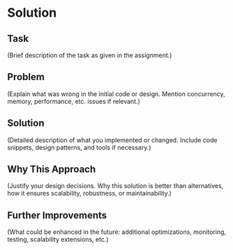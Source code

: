 # Solution

## Task
(Brief description of the task as given in the assignment.)

## Problem
(Explain what was wrong in the initial code or design. Mention concurrency, memory, performance, etc. issues if relevant.)

## Solution
(Detailed description of what you implemented or changed. Include code snippets, design patterns, and tools if necessary.)

## Why This Approach
(Justify your design decisions. Why this solution is better than alternatives, how it ensures scalability, robustness, or maintainability.)

## Further Improvements
(What could be enhanced in the future: additional optimizations, monitoring, testing, scalability extensions, etc.)
